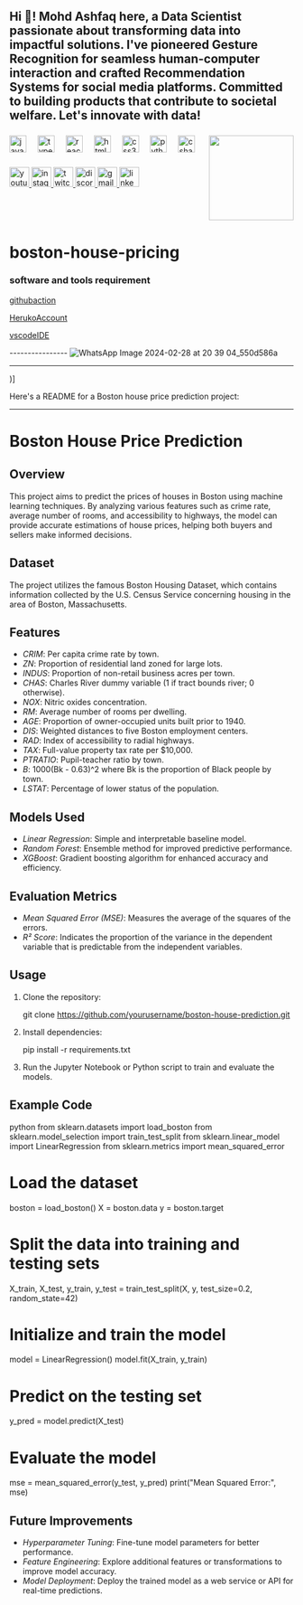 <h2 align="left">Hi 👋! Mohd Ashfaq here, a Data Scientist passionate about transforming data into impactful solutions. I've pioneered Gesture Recognition for seamless human-computer interaction and crafted Recommendation Systems for social media platforms. Committed to building products that contribute to societal welfare. Let's innovate with data! 





</h2>

###


<img align="right" height="150" src="https://i.imgflip.com/65efzo.gif"  />

###

<div align="left">
  <img src="https://cdn.jsdelivr.net/gh/devicons/devicon/icons/javascript/javascript-original.svg" height="30" alt="javascript logo"  />
  <img width="12" />
  <img src="https://cdn.jsdelivr.net/gh/devicons/devicon/icons/typescript/typescript-original.svg" height="30" alt="typescript logo"  />
  <img width="12" />
  <img src="https://cdn.jsdelivr.net/gh/devicons/devicon/icons/react/react-original.svg" height="30" alt="react logo"  />
  <img width="12" />
  <img src="https://cdn.jsdelivr.net/gh/devicons/devicon/icons/html5/html5-original.svg" height="30" alt="html5 logo"  />
  <img width="12" />
  <img src="https://cdn.jsdelivr.net/gh/devicons/devicon/icons/css3/css3-original.svg" height="30" alt="css3 logo"  />
  <img width="12" />
  <img src="https://cdn.jsdelivr.net/gh/devicons/devicon/icons/python/python-original.svg" height="30" alt="python logo"  />
  <img width="12" />
  <img src="https://cdn.jsdelivr.net/gh/devicons/devicon/icons/csharp/csharp-original.svg" height="30" alt="csharp logo"  />
</div>

###

<div align="left">
  <a href="[Your YouTube Link]">
    <img src="https://img.shields.io/static/v1?message=Youtube&logo=youtube&label=&color=FF0000&logoColor=white&labelColor=&style=for-the-badge" height="35" alt="youtube logo"  />
  </a>
  <a href="[Your Instagram Link]">
    <img src="https://img.shields.io/static/v1?message=Instagram&logo=instagram&label=&color=E4405F&logoColor=white&labelColor=&style=for-the-badge" height="35" alt="instagram logo"  />
  </a>
  <a href="[Your Twitch Link]">
    <img src="https://img.shields.io/static/v1?message=Twitch&logo=twitch&label=&color=9146FF&logoColor=white&labelColor=&style=for-the-badge" height="35" alt="twitch logo"  />
  </a>
  <a href="[Your Discord Link]">
    <img src="https://img.shields.io/static/v1?message=Discord&logo=discord&label=&color=7289DA&logoColor=white&labelColor=&style=for-the-badge" height="35" alt="discord logo"  />
  </a>
  <a href="[Your Gmail Link]">
    <img src="https://img.shields.io/static/v1?message=Gmail&logo=gmail&label=&color=D14836&logoColor=white&labelColor=&style=for-the-badge" height="35" alt="gmail logo"  />
  </a>
  <a href="[Your LinkedIn Link]">
    <img src="https://img.shields.io/static/v1?message=LinkedIn&logo=linkedin&label=&color=0077B5&logoColor=white&labelColor=&style=for-the-badge" height="35" alt="linkedin logo"  />
  </a>
</div>

###



<br clear="both">


###


### 

# boston-house-pricing
### software and tools requirement

[githubaction](http://github.com)

[HerukoAccount](http://Heruko.com)

[vscodeIDE](http://code.visualstudio.com)

  ----------------    ![WhatsApp Image 2024-02-28 at 20 39 04_550d586a](https://github.com/ashfaq-khan14/boston-house-pricing/assets/120010803/74405af4-cfb6-4cf5-9579-5347702d0df0)


  ---               
)]

Here's a README for a Boston house price prediction project:

---

# Boston House Price Prediction

## Overview
This project aims to predict the prices of houses in Boston using machine learning techniques. By analyzing various features such as crime rate, average number of rooms, and accessibility to highways, the model can provide accurate estimations of house prices, helping both buyers and sellers make informed decisions.

## Dataset
The project utilizes the famous Boston Housing Dataset, which contains information collected by the U.S. Census Service concerning housing in the area of Boston, Massachusetts.

## Features
- *CRIM*: Per capita crime rate by town.
- *ZN*: Proportion of residential land zoned for large lots.
- *INDUS*: Proportion of non-retail business acres per town.
- *CHAS*: Charles River dummy variable (1 if tract bounds river; 0 otherwise).
- *NOX*: Nitric oxides concentration.
- *RM*: Average number of rooms per dwelling.
- *AGE*: Proportion of owner-occupied units built prior to 1940.
- *DIS*: Weighted distances to five Boston employment centers.
- *RAD*: Index of accessibility to radial highways.
- *TAX*: Full-value property tax rate per $10,000.
- *PTRATIO*: Pupil-teacher ratio by town.
- *B*: 1000(Bk - 0.63)^2 where Bk is the proportion of Black people by town.
- *LSTAT*: Percentage of lower status of the population.

## Models Used
- *Linear Regression*: Simple and interpretable baseline model.
- *Random Forest*: Ensemble method for improved predictive performance.
- *XGBoost*: Gradient boosting algorithm for enhanced accuracy and efficiency.

## Evaluation Metrics
- *Mean Squared Error (MSE)*: Measures the average of the squares of the errors.
- *R² Score*: Indicates the proportion of the variance in the dependent variable that is predictable from the independent variables.

## Usage
1. Clone the repository:
   
   git clone https://github.com/yourusername/boston-house-prediction.git
   
2. Install dependencies:
   
   pip install -r requirements.txt
   
3. Run the Jupyter Notebook or Python script to train and evaluate the models.

## Example Code
python
from sklearn.datasets import load_boston
from sklearn.model_selection import train_test_split
from sklearn.linear_model import LinearRegression
from sklearn.metrics import mean_squared_error

# Load the dataset
boston = load_boston()
X = boston.data
y = boston.target

# Split the data into training and testing sets
X_train, X_test, y_train, y_test = train_test_split(X, y, test_size=0.2, random_state=42)

# Initialize and train the model
model = LinearRegression()
model.fit(X_train, y_train)

# Predict on the testing set
y_pred = model.predict(X_test)

# Evaluate the model
mse = mean_squared_error(y_test, y_pred)
print("Mean Squared Error:", mse)


## Future Improvements
- *Hyperparameter Tuning*: Fine-tune model parameters for better performance.
- *Feature Engineering*: Explore additional features or transformations to improve model accuracy.
- *Model Deployment*: Deploy the trained model as a web service or API for real-time predictions.

